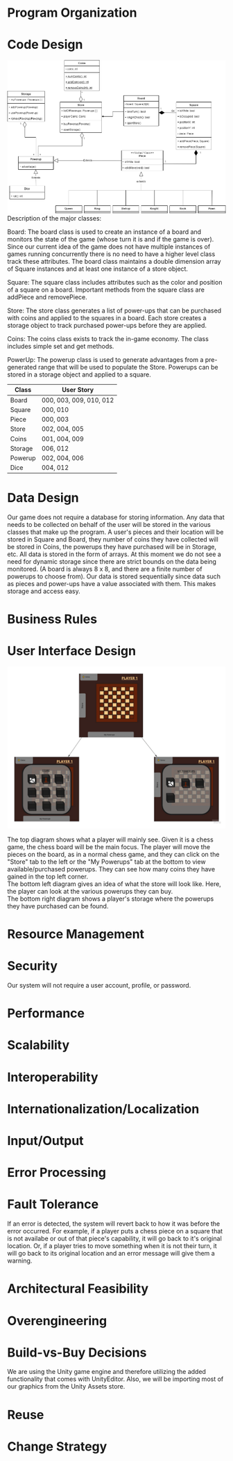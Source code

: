 # Program Organization


# Code Design

![Class Diagram](ClassDiagram.png)
Description of the major classes:

Board: The board class is used to create an instance of a board and monitors the state of the game (whose turn it is and if the game is over). Since our current idea of the game does not have multiple instances of games running concurrently there is no need to have a higher level class track these attributes. The board class maintains a double dimension array of Square instances and at least one instance of a store object.

Square: The square class includes attributes such as the color and position of a square on a board. Important methods from the square class are addPiece and removePiece.

Store: The store class generates a list of power-ups that can be purchased with coins and applied to the squares in a board. Each store creates a storage object to track purchased power-ups before they are applied.

Coins: The coins class exists to track the in-game economy. The class includes simple set and get methods.

PowerUp: The powerup class is used to generate advantages from a pre-generated range that will be used to populate the Store. Powerups can be stored in a storage object and applied to a square.


| Class | User Story |
| ----- | ---------- |
| Board | 000, 003, 009, 010, 012 |
| Square | 000, 010 |
| Piece | 000, 003 |
| Store | 002, 004, 005 |
| Coins | 001, 004, 009 |
| Storage | 006, 012 |
| Powerup | 002, 004, 006 |
| Dice | 004, 012 |

# Data Design

Our game does not require a database for storing information. Any data that needs to be collected on behalf of the user will be stored in the various classes that make up the program. A user's pieces and their location will be stored in Square and Board, they number of coins they have collected will be stored in Coins, the powerups they have purchased will be in Storage, etc. All data is stored in the form of arrays. At this moment we do not see a need for dynamic storage since there are strict bounds on the data being monitored. (A board is always 8 x 8, and there are a finite number of powerups to choose from). Our data is stored sequentially since data such as pieces and power-ups have a value associated with them. This makes storage and access easy.

# Business Rules


# User Interface Design

![UI Design](UI-Design.png)

The top diagram shows what a player will mainly see. Given it is a chess game, the chess board will be the main focus. The player will move the pieces on the board, as in a normal chess game, and they can click on the "Store" tab to the left or the "My Powerups" tab at the bottom to view available/purchased powerups. They can see how many coins they have gained in the top left corner. <br />The bottom left diagram gives an idea of what the store will look like. Here, the player can look at the various powerups they can buy. <br />The bottom right diagram shows a player's storage where the powerups they have purchased can be found.

# Resource Management


# Security

Our system will not require a user account, profile, or password.

# Performance


# Scalability


# Interoperability


# Internationalization/Localization


# Input/Output


# Error Processing


# Fault Tolerance

If an error is detected, the system will revert back to how it was before the error occurred. For example, if a player puts a chess piece on a square that is not availabe or out of that piece's capability, it will go back to it's original location. Or, if a player tries to move something when it is not their turn, it will go back to its original location and an error message will give them a warning.

# Architectural Feasibility


# Overengineering


# Build-vs-Buy Decisions

We are using the Unity game engine and therefore utilizing the added functionality that comes with UnityEditor. Also, we will be importing most of our graphics from the Unity Assets store. 

# Reuse


# Change Strategy
